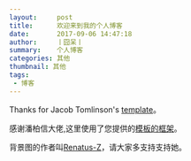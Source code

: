 ```yaml
---
layout:     post
title:      欢迎来到我的个人博客
date:       2017-09-06 14:47:18
author:     丨囧呆丨
summary:    个人博客
categories: 其他
thumbnail: 其他
tags:
 - 博客
---
```


Thanks for Jacob Tomlinson's [template][1]。

感谢潘柏信大佬,这里使用了您提供的[模板的框架][2]。

背景图的作者叫[Renatus-Z][3]，请大家多支持支持她。

[1]: https://github.com/jacobtomlinson/carte-noire
[2]: https://github.com/leopardpan/leopardpan.github.io
[3]: http://weibo.com/swordartonly
